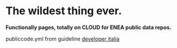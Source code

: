 # The wildest thing ever.

**Functionally pages, totally on CLOUD for ENEA public data repos.**


publiccode.yml from guideline [developer italia](https://docs.italia.it/italia/developers-italia/publiccodeyml/it/master/index.html)